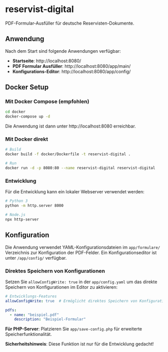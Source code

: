 # reservist-digital

PDF-Formular-Ausfüller für deutsche Reservisten-Dokumente.

## Anwendung

Nach dem Start sind folgende Anwendungen verfügbar:

- **Startseite**: http://localhost:8080/
- **PDF Formular Ausfüller**: http://localhost:8080/app/main/
- **Konfigurations-Editor**: http://localhost:8080/app/config/

## Docker Setup

### Mit Docker Compose (empfohlen)

```bash
cd docker
docker-compose up -d
```

Die Anwendung ist dann unter http://localhost:8080 erreichbar.

### Mit Docker direkt

```bash
# Build
docker build -f docker/Dockerfile -t reservist-digital .

# Run
docker run -d -p 8080:80 --name reservist-digital reservist-digital
```

### Entwicklung

Für die Entwicklung kann ein lokaler Webserver verwendet werden:

```bash
# Python 3
python -m http.server 8000

# Node.js
npx http-server
```

## Konfiguration

Die Anwendung verwendet YAML-Konfigurationsdateien im `app/formulare/` Verzeichnis zur Konfiguration der PDF-Felder. Ein Konfigurationseditor ist unter `/app/config/` verfügbar.

### Direktes Speichern von Konfigurationen

Setzen Sie `allowConfigWrite: true` in der `app/config.yaml` um das direkte Speichern von Konfigurationen im Editor zu aktivieren:

```yaml
# Entwicklungs-Features
allowConfigWrite: true  # Ermöglicht direktes Speichern von Konfigurationen

pdfs:
  - name: "beispiel.pdf"
    description: "Beispiel-Formular"
```

**Für PHP-Server**: Platzieren Sie `app/save-config.php` für erweiterte Speicherfunktionalität.

**Sicherheitshinweis**: Diese Funktion ist nur für die Entwicklung gedacht!